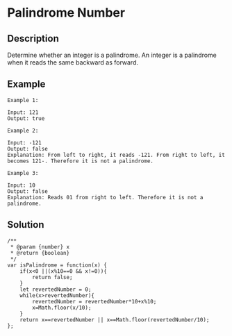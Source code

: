 # Palindrome Number

## Description
Determine whether an integer is a palindrome. An integer is a palindrome when it reads the same backward as forward.

## Example
```
Example 1:

Input: 121
Output: true

Example 2:

Input: -121
Output: false
Explanation: From left to right, it reads -121. From right to left, it becomes 121-. Therefore it is not a palindrome.

Example 3:

Input: 10
Output: false
Explanation: Reads 01 from right to left. Therefore it is not a palindrome.
```

## Solution
```
/**
 * @param {number} x
 * @return {boolean}
 */
var isPalindrome = function(x) {
    if(x<0 ||(x%10==0 && x!=0)){
        return false;
    }
    let revertedNumber = 0;
    while(x>revertedNumber){
        revertedNumber = revertedNumber*10+x%10;
        x=Math.floor(x/10);
    }
    return x==revertedNumber || x==Math.floor(revertedNumber/10);
};
```